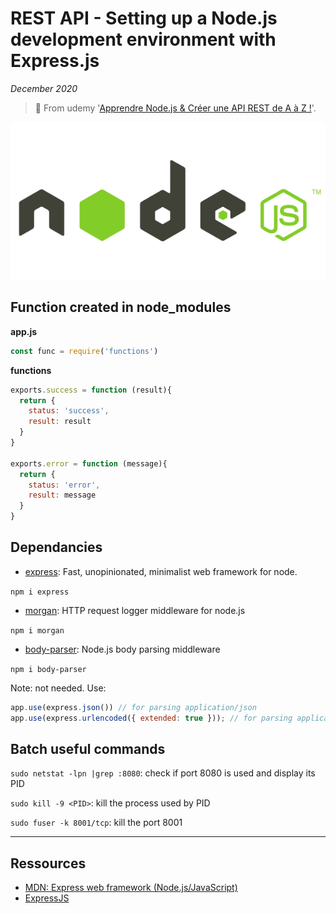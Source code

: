 # REST API - Setting up a Node.js development environment with Express.js

*December 2020*

> 🔨 From udemy '[Apprendre Node.js & Créer une API REST de A à Z !](https://www.udemy.com/course/nodejs-api-rest/)'.


![Node Logo](_readme-img/nodejs-logo.png)

## Function created in node_modules

**app.js**

````js
const func = require('functions')
````


**functions**

````js
exports.success = function (result){
  return {
    status: 'success',
    result: result
  }
}

exports.error = function (message){
  return {
    status: 'error',
    result: message
  }
}
````

## Dependancies

- [express](https://www.npmjs.com/package/express): Fast, unopinionated, minimalist web framework for node.

`npm i express`

- [morgan](https://www.npmjs.com/package/morgan): HTTP request logger middleware for node.js

`npm i morgan`

- [body-parser](https://www.npmjs.com/package/body-parser): Node.js body parsing middleware

`npm i body-parser`

Note: not needed. Use:

````js
app.use(express.json()) // for parsing application/json
app.use(express.urlencoded({ extended: true })); // for parsing application/x-www-form-urlencoded
````


## Batch useful commands

`sudo netstat -lpn |grep :8080`: check if port 8080 is used and display its PID

`sudo kill -9 <PID>`: kill the process used by PID

`sudo fuser -k 8001/tcp`: kill the port 8001

------------------

## Ressources

- [MDN: Express web framework (Node.js/JavaScript)](https://developer.mozilla.org/en-US/docs/Learn/Server-side/Express_Nodejs)
- [ExpressJS](https://expressjs.com/fr/)

